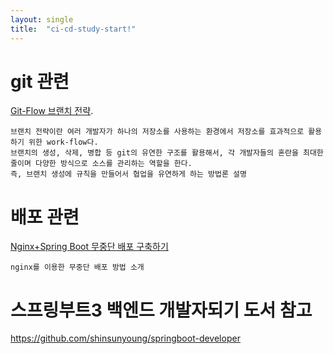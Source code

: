```yaml
---
layout: single
title:  "ci-cd-study-start!"
---
```


# git 관련 
[Git-Flow 브랜치 전략](https://velog.io/@mw310/Git-Flow-%EB%B8%8C%EB%9E%9C%EC%B9%98-%EC%A0%84%EB%9E%B5).
```
브랜치 전략이란 여러 개발자가 하나의 저장소를 사용하는 환경에서 저장소를 효과적으로 활용하기 위한 work-flow다. 
브랜치의 생성, 삭제, 병합 등 git의 유연한 구조를 활용해서, 각 개발자들의 혼란을 최대한 줄이며 다양한 방식으로 소스를 관리하는 역할을 한다.
즉, 브랜치 생성에 규칙을 만들어서 협업을 유연하게 하는 방법론 설명
```


# 배포 관련  
[Nginx+Spring Boot 무중단 배포 구축하기](https://velog.io/@mw310/NginxSpring-Boot-%EB%AC%B4%EC%A4%91%EB%8B%A8-%EB%B0%B0%ED%8F%AC-%EA%B5%AC%EC%B6%95%ED%95%98%EA%B8%B0)
```
nginx를 이용한 무중단 배포 방법 소개
```


# 스프링부트3 백엔드 개발자되기 도서 참고
   https://github.com/shinsunyoung/springboot-developer

